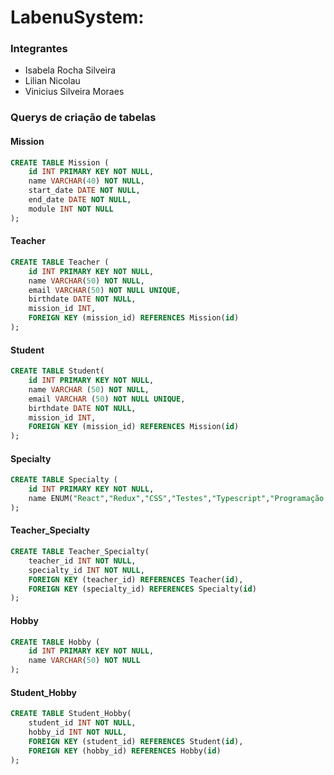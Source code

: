 # LabenuSystem:

### Integrantes
* Isabela Rocha Silveira
* Lilian Nicolau
* Vinicius Silveira Moraes

### Querys de criação de tabelas

#### Mission

```sql
CREATE TABLE Mission (
	id INT PRIMARY KEY NOT NULL,
    name VARCHAR(40) NOT NULL,
    start_date DATE NOT NULL,
    end_date DATE NOT NULL,
    module INT NOT NULL
);
```
#### Teacher

```sql
CREATE TABLE Teacher (
	id INT PRIMARY KEY NOT NULL,
    name VARCHAR(50) NOT NULL,
    email VARCHAR(50) NOT NULL UNIQUE,
    birthdate DATE NOT NULL,
    mission_id INT,
    FOREIGN KEY (mission_id) REFERENCES Mission(id)
);
```
#### Student

```sql
CREATE TABLE Student(
	id INT PRIMARY KEY NOT NULL,
	name VARCHAR (50) NOT NULL,
	email VARCHAR (50) NOT NULL UNIQUE,
	birthdate DATE NOT NULL,
    mission_id INT,
	FOREIGN KEY (mission_id) REFERENCES Mission(id)
);
```
#### Specialty

```sql
CREATE TABLE Specialty (
	id INT PRIMARY KEY NOT NULL,
    name ENUM("React","Redux","CSS","Testes","Typescript","Programação Orientada a Objetos","Backend")    
);
```
#### Teacher_Specialty

```sql
CREATE TABLE Teacher_Specialty(
	teacher_id INT NOT NULL,
    specialty_id INT NOT NULL,
    FOREIGN KEY (teacher_id) REFERENCES Teacher(id),
    FOREIGN KEY (specialty_id) REFERENCES Specialty(id)
);
```
#### Hobby

```sql
CREATE TABLE Hobby (
	id INT PRIMARY KEY NOT NULL,
    name VARCHAR(50) NOT NULL
);
```
#### Student_Hobby

```sql
CREATE TABLE Student_Hobby(
	student_id INT NOT NULL,
    hobby_id INT NOT NULL,
    FOREIGN KEY (student_id) REFERENCES Student(id),
    FOREIGN KEY (hobby_id) REFERENCES Hobby(id)
);
```
